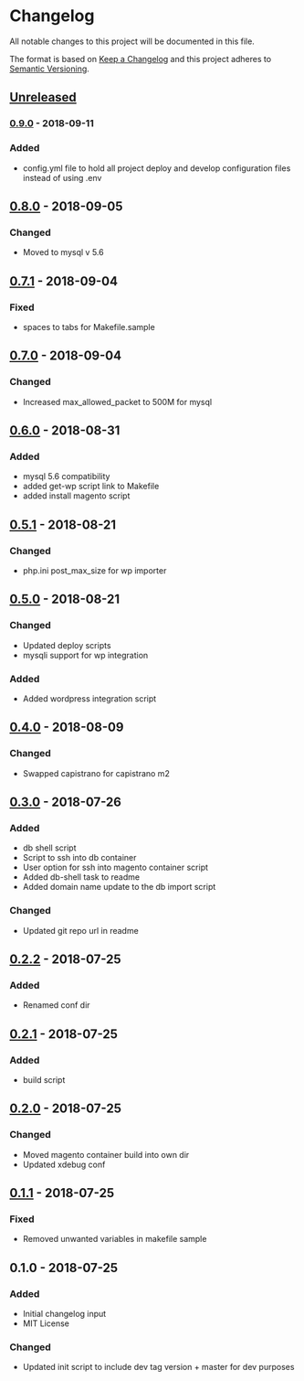 # Changelog
All notable changes to this project will be documented in this file.

The format is based on [Keep a Changelog](http://keepachangelog.com/en/1.0.0/)
and this project adheres to [Semantic Versioning](http://semver.org/spec/v2.0.0.html).

## [Unreleased]

### [0.9.0] - 2018-09-11
### Added
- config.yml file to hold all project deploy and develop configuration files instead of using .env

## [0.8.0] - 2018-09-05
### Changed
- Moved to mysql v 5.6

## [0.7.1] - 2018-09-04
### Fixed
- spaces to tabs for Makefile.sample

## [0.7.0] - 2018-09-04
### Changed
- Increased max_allowed_packet to 500M for mysql

## [0.6.0] - 2018-08-31
### Added
- mysql 5.6 compatibility
- added get-wp script link to Makefile
- added install magento script

## [0.5.1] - 2018-08-21
### Changed
- php.ini post_max_size for wp importer

## [0.5.0] - 2018-08-21
### Changed
- Updated deploy scripts
- mysqli support for wp integration

### Added
- Added wordpress integration script

## [0.4.0] - 2018-08-09
### Changed
- Swapped capistrano for capistrano m2

## [0.3.0] - 2018-07-26
### Added
- db shell script
- Script to ssh into db container
- User option for ssh into magento container script
- Added db-shell task to readme
- Added domain name update to the db import script

### Changed
- Updated git repo url in readme

## [0.2.2] - 2018-07-25
### Added
- Renamed conf dir

## [0.2.1] - 2018-07-25
### Added
- build script

## [0.2.0] - 2018-07-25
### Changed
- Moved magento container build into own dir
- Updated xdebug conf

## [0.1.1] - 2018-07-25
### Fixed
- Removed unwanted variables in makefile sample

## 0.1.0 - 2018-07-25
### Added
- Initial changelog input
- MIT License

### Changed
- Updated init script to include dev tag version + master for dev purposes

[Unreleased]: https://github.com//brandography/m2-dev/compare/0.9.0...HEAD
[0.9.0]: https://github.com//brandography/m2-dev/compare/0.8.0...0.9.0
[0.8.0]: https://github.com//brandography/m2-dev/compare/0.7.1...0.8.0
[0.7.1]: https://github.com//brandography/m2-dev/compare/0.7.0...0.7.1
[0.7.0]: https://github.com//brandography/m2-dev/compare/0.6.0...0.7.0
[0.6.0]: https://github.com//brandography/m2-dev/compare/0.5.1...0.6.0
[0.5.1]: https://github.com//brandography/m2-dev/compare/0.5.0...0.5.1
[0.5.0]: https://github.com//brandography/m2-dev/compare/0.4.0...0.5.0
[0.4.0]: https://github.com//brandography/m2-dev/compare/0.3.0...0.4.0
[0.3.0]: https://github.com//brandography/m2-dev/compare/0.2.2...0.3.0
[0.2.2]: https://github.com//brandography/m2-dev/compare/0.2.1...0.2.2
[0.2.1]: https://github.com//brandography/m2-dev/compare/0.2.0...0.2.1
[0.2.0]: https://github.com//brandography/m2-dev/compare/0.1.1...0.2.0
[0.1.1]: https://github.com//brandography/m2-dev/compare/0.1.0...0.1.1
